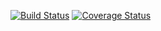 [![Build Status](https://travis-ci.com/DanilUst/lab3.svg?branch=main)](https://travis-ci.com/DanilUst/lab3)
[![Coverage Status](https://coveralls.io/repos/github/DanilUst/lab3/badge.svg?branch=main)](https://coveralls.io/github/DanilUst/lab3?branch=main)


